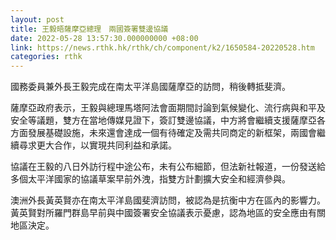 ```yaml
---
layout: post
title: 王毅晤薩摩亞總理　兩國簽署雙邊協議
date: 2022-05-28 13:57:30.000000000 +08:00
link: https://news.rthk.hk/rthk/ch/component/k2/1650584-20220528.htm
categories: rthk
---
```


國務委員兼外長王毅完成在南太平洋島國薩摩亞的訪問，稍後轉抵斐濟。

薩摩亞政府表示，王毅與總理馬塔阿法會面期間討論到氣候變化、流行病與和平及安全等議題，雙方在當地傳媒見證下，簽訂雙邊協議，中方將會繼續支援薩摩亞各方面發展基礎設施，未來還會達成一個有待確定及需共同商定的新框架，兩國會繼續尋求更大合作，以實現共同利益和承諾。

協議在王毅的八日外訪行程中途公布，未有公布細節，但法新社報道，一份發送給多個太平洋國家的協議草案早前外洩，指雙方計劃擴大安全和經濟參與。

澳洲外長黃英賢亦在南太平洋島國斐濟訪問，被認為是抗衡中方在區內的影響力。黃英賢對所羅門群島早前與中國簽署安全協議表示憂慮，認為地區的安全應由有關地區決定。
